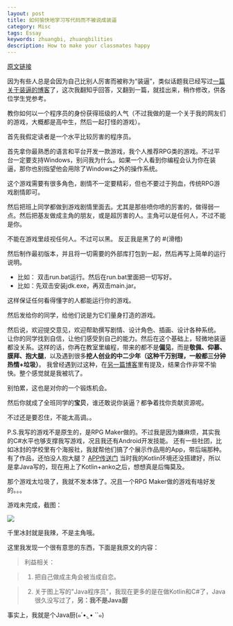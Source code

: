 ```yaml
---
layout: post
title: 如何愉快地学习写代码而不被说成装逼
category: Misc
tags: Essay
keywords: zhuangbi, zhuangbilities
description: How to make your classmates happy
---
```


[原文链接](https://www.zhihu.com/question/46442498/answer/104242789)

因为有些人总是会因为自己比别人厉害而被称为“装逼”，类似话题我已经写过[一篇关于装逼的博客](http://ice1000.github.io/2016/06/27/CoderZhuangbi.html)了，这次我翻知乎回答，又翻到一篇，就挂出来，稍作修改，供各位学生党参考。

教你如何以一个程序员的身份获得班级的人气（不过我做的是一个关于我的网友们的游戏，大概都是高中生，然后一起打怪的游戏）。

首先我假定读者是一个水平比较厉害的程序员。

首先拿你最熟悉的语言和平台开发一款游戏，我个人推荐RPG类的游戏。不过平台一定要支持Windows，别问我为什么。如果一个人看到你编程会认为你在装逼，那你也别指望他会用除了Windows之外的操作系统。

这个游戏需要有很多角色，剧情不一定要精彩，但也不要过于狗血，传统RPG游戏剧情即可。

然后把班上同学都做到游戏剧情里面去。尤其是那些喷你喷的厉害的，做得弱一点。然后把基友做成主角的朋友，或是超厉害的人。主角可以是任何人，不过不能是你。

不能在游戏里歧视任何人。不过可以黑。
反正我是黑了的 #(滑稽)

然后制作最初版本，并且将一切需要的外部库打包到一起，然后再写上简单的运行说明。
- 比如： 双击run.bat运行。然后在run.bat里面把一切写好。
- 比如：先双击安装jdk.exe，再双击main.jar。

这样保证任何看得懂字的人都能运行你的游戏。

然后发给你的同学，给他们说是为它们量身打造的游戏。

然后说，欢迎提交意见，欢迎帮助撰写剧情、设计角色、插画、设计各种系统。 让你的同学找到自信，让他们感受到自己的能力。然后在这个基础上，轻微地装逼都没关系。这样的话，你再在教室里编程，带来的都不是**偏见**，而是**敬佩、仰慕、膜拜、抱大腿**，以及遇到很多**挖人创业的中二少年（这种千万别理，一般都三分钟热情+垃圾）**。
我曾经遇到过这种，在[另一篇博客](http://ice1000.github.io/2016/06/18/MyFirstJob.html)里有提及，结果合作非常不愉快。整个感觉就是我被坑了。

别怕累，这也是对你的一个锻炼机会。

然后你就成了全班同学的**宝贝**，谁还敢说你装逼？都争着找你贡献资源呢。

不过还是要忍住，不能太高调。。

P.S.我写的游戏不是原生的，是RPG Maker做的。不过我是因为嫌麻烦，其实我的C#水平也够支撑我写游戏，况且我还有Android开发技能。
还有一些社团，比如冰封的学校里有个海报社，我就帮他们搞了个展示作品用的App，带后端那种。有了作品，还怕没人抱大腿？
[APP传送门](https://github.com/ice1000/ALPD-app) 当时我的Kotlin环境还没搭建好，所以是拿Java写的，现在用上了Kotlin+anko之后，想想真是后悔莫及。

那个游戏太垃圾了，我就不发本体了。况且一个RPG Maker做的游戏有啥好发的。。。

游戏未完成，截图：

![](https://coding.net/u/ice1000/p/Images/git/raw/master/blog-img/old/life/1.jpg)

千里冰封就是我辣，不是主角哦。

这里我发现一个很有意思的东西，下面是我原文的内容：

> 利益相关：

> 1. 把自己做成主角会被当成自恋。

> 2. 关于图上写的"Java程序员"，我现在更多的是在做Kotlin和C#了，Java很久没写过了，**另：我不是Java厨**

事实上，我就是个Java厨(๑´•.̫ • ``๑)